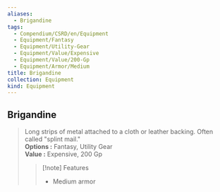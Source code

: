 ```yaml
---
aliases:
  - Brigandine
tags:
  - Compendium/CSRD/en/Equipment
  - Equipment/Fantasy
  - Equipment/Utility-Gear
  - Equipment/Value/Expensive
  - Equipment/Value/200-Gp
  - Equipment/Armor/Medium
title: Brigandine
collection: Equipment
kind: Equipment
---
```

## Brigandine  
  
>Long strips of metal attached to a cloth or leather backing. Often called "splint mail."  
> **Options :** Fantasy, Utility Gear  
> **Value :** Expensive, 200 Gp  
>>[!note] Features  
>> - Medium armor